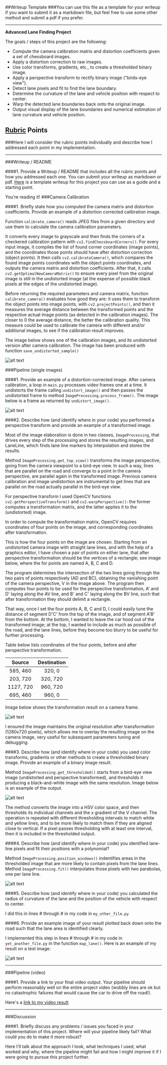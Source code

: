 ##Writeup Template
###You can use this file as a template for your writeup if you want to submit it as a markdown file, but feel free to use some other method and submit a pdf if you prefer.

---

**Advanced Lane Finding Project**

The goals / steps of this project are the following:

* Compute the camera calibration matrix and distortion coefficients given a set of chessboard images.
* Apply a distortion correction to raw images.
* Use color transforms, gradients, etc., to create a thresholded binary image.
* Apply a perspective transform to rectify binary image ("birds-eye view").
* Detect lane pixels and fit to find the lane boundary.
* Determine the curvature of the lane and vehicle position with respect to center.
* Warp the detected lane boundaries back onto the original image.
* Output visual display of the lane boundaries and numerical estimation of lane curvature and vehicle position.

[//]: # (Image References)

[image1]: ./output_images/undistored-calibration2.png "Undistorted calibration image"
[image2]: ./output_images/undistorted.png "Undistorted frame"
[image3]: ./output_images/thresholded.png "Thresholded"
[image4]: ./output_images/top_view.png "Bird-eye view"
[image5]: ./output_images/interpolated.png "Interpolated lane lines"
[image6]: ./examples/example_output.jpg "Output"
[video1]: ./project_video.mp4 "Video"

## [Rubric](https://review.udacity.com/#!/rubrics/571/view) Points
###Here I will consider the rubric points individually and describe how I addressed each point in my implementation.  

---
###Writeup / README

####1. Provide a Writeup / README that includes all the rubric points and how you addressed each one.  You can submit your writeup as markdown or pdf.  [Here](https://github.com/udacity/CarND-Advanced-Lane-Lines/blob/master/writeup_template.md) is a template writeup for this project you can use as a guide and a starting point.  

You're reading it!
###Camera Calibration

####1. Briefly state how you computed the camera matrix and distortion coefficients. Provide an example of a distortion corrected calibration image.

Function `calibrate_camera()` reads JPEG files from a given directory and use them to calculate the camera calibration parameters.

It converts every image to grayscale and then finds the corners of a checkered calibration pattern with `cv2.findChessboardCorners()`. For every input image, it compiles the list of found corner coordinates (image points), and the coordinates those points should have after distortion correction (object points). It then calls `cv2.calibrateCamera()`, which compares the found image points coordinates with the object points coordinates, and outputs the camera matrix and distortion coefficients. After that, it calls `cv2.getOptimalNewCameraMatrix()` to ensure every pixel from the original image is still in the undistorted image (at the expense of possible black pixels at the edges of the undistorted image).
 
 Before returning the required parameters and camera matrix, function `calibrate_camera()` evaluates how good they are: it uses them to transform the object points into image points, with `cv2.projectPoints()`, and then it measures the average distance between the transformed points and the respective actual image points (as detected in the calibration images). The closer to 0 the average distance, the better the calibration quality. This measure could be used to calibrate the camera with different and/or additional images, to see if the calibration result improves.
 
 The image below shows one of the calibration images, and its undistorted version after camera calibration. The image has been produced with function `save_undistorted_sample()`

![alt text][image1]

###Pipeline (single images)

####1. Provide an example of a distortion-corrected image.
After camera calibration, a loop in `main.py` processes video frames one at a time. It undistorts the frame calling `undistort_image()` and then passes the undistorted frame to method `ImageProcessing.process_frame()`. The image below is a frame as returned by `undistort_image()`.

![alt text][image2]

####2. Describe how (and identify where in your code) you performed a perspective transform and provide an example of a transformed image.

Most of the image elaboration is done in two classes, `ImageProcessing`, that drives every step of the processing and stores the resulting images, and LaneLine, which finds lane line markers by interpolation and stores the results.
 
Method `ImageProcessing.get_top_view()` transforms the image perspective, going from the camera viewpoint to a bird-eye view. In such a way, lines that are parallel on the road and converge to a point in the camera perspective, are parallel again in the transformed image. Previous camera calibration and image undistortion are instrumental to get lines that are parallel on the road actually parallel in the bird-eye view.

For perspective transform I used OpenCV functions `cv2.getPerspectiveTransform()` and `cv2.warpPerspective()`: the former computes a transformation matrix, and the latter applies it to the (undistorted) image.

In order to compute the transformation matrix, OpenCV requires coordinates of four points on the image, and corresponding coordinates after transformation.

This is how the four points on the image are chosen. Starting from an undistorted camera image with straight lane lines, and with the help of a graphics editor, I have chosen a pair of points on either lane, that after perspective transformation should be the vertices of a rectangle; see image below, where the for points are named A, B, C and D.

The program determines the intersection of the two lines going through the two pairs of points respectively (AD and BC), obtaining the vanishing point of the camera perspective, V in the image above. The program then computes four points to be used for the perspective transformation, A' and D' laying along the AV line, and B' and C' laying along the BV line, such that after transformation they should delimit a rectangle.

That way, once I set the four points A, B, C and D, I could easily tune the distance of segment D'C' from the top of the image, and of segment A'B' from the bottom. At the bottom, I wanted to leave the car hood out of the transformed image; at the top, I wanted to include as much as possible of the road, and the lane lines, before they become too blurry to be useful for further processing. 

Table below lists coordinates of the four points, before and after perspective transformation.    

| Source        | Destination   | 
|:-------------:|:-------------:| 
| 585, 460      | 320, 0        | 
| 203, 720      | 320, 720      |
| 1127, 720     | 960, 720      |
| 695, 460      | 960, 0        |

Image below shows the transformation result on a camera frame.

![alt text][image4]

I ensured the image maintains the original resolution after transformation (1280x720 pixels), which allows me to overlay the resulting image on the camera image, very useful for subsequent parameters tuning and debugging.

####3. Describe how (and identify where in your code) you used color transforms, gradients or other methods to create a thresholded binary image.  Provide an example of a binary image result.

Method `ImageProcessing.get_thresholded()` starts from a bird-eye view image (undistorted and perspective transformed), and thresholds it producing a black-and-white image with the same resolution. Image below is an example of the output.

![alt text][image3]

The method converts the image into a HSV color space, and then thresholds its individual channels and the x gradient of the V channel. The operation is repeated with different thresholding intervals to match white and yellow lines, and to be more likely to match them if they are aligned close to vertical. If a pixel passes thresholding with at least one interval, then it is included in the thresholded output. 

####4. Describe how (and identify where in your code) you identified lane-line pixels and fit their positions with a polynomial?

Method `ImageProcessing.position_windows()` indentifies areas in the thresholded image that are more likely to contain pixels from the lane lines. Method `ImageProcessing.fit()` interpolates those pixels with two parabolas, one per lane line. 

![alt text][image5]

####5. Describe how (and identify where in your code) you calculated the radius of curvature of the lane and the position of the vehicle with respect to center.

I did this in lines # through # in my code in `my_other_file.py`

####6. Provide an example image of your result plotted back down onto the road such that the lane area is identified clearly.

I implemented this step in lines # through # in my code in `yet_another_file.py` in the function `map_lane()`.  Here is an example of my result on a test image:

![alt text][image6]

---

###Pipeline (video)

####1. Provide a link to your final video output.  Your pipeline should perform reasonably well on the entire project video (wobbly lines are ok but no catastrophic failures that would cause the car to drive off the road!).

Here's a [link to my video result](./project_video.mp4)

---

###Discussion

####1. Briefly discuss any problems / issues you faced in your implementation of this project.  Where will your pipeline likely fail?  What could you do to make it more robust?

Here I'll talk about the approach I took, what techniques I used, what worked and why, where the pipeline might fail and how I might improve it if I were going to pursue this project further.  

